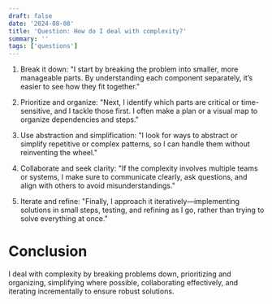 ```yaml
---
draft: false
date: '2024-08-08'
title: 'Question: How do I deal with complexity?'
summary: ''
tags: ['questions']
---
```


1. Break it down:
   "I start by breaking the problem into smaller, more manageable parts. By understanding each component separately, it’s easier to see how they fit together."

2. Prioritize and organize:
   "Next, I identify which parts are critical or time-sensitive, and I tackle those first. I often make a plan or a visual map to organize dependencies and steps."

3. Use abstraction and simplification:
   "I look for ways to abstract or simplify repetitive or complex patterns, so I can handle them without reinventing the wheel."

4. Collaborate and seek clarity:
   "If the complexity involves multiple teams or systems, I make sure to communicate clearly, ask questions, and align with others to avoid misunderstandings."

5. Iterate and refine:
   "Finally, I approach it iteratively—implementing solutions in small steps, testing, and refining as I go, rather than trying to solve everything at once."

# Conclusion

I deal with complexity by breaking problems down, prioritizing and organizing, simplifying where possible, collaborating effectively, and iterating incrementally to ensure robust solutions.
